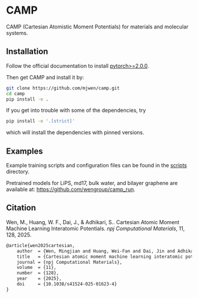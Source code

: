 # CAMP

CAMP (Cartesian Atomistic Moment Potentials) for materials and molecular systems.

## Installation

Follow the official documentation to install [pytorch>=2.0.0](https://pytorch.org/get-started/locally/).

Then get CAMP and install it by:

```sh
git clone https://github.com/mjwen/camp.git
cd camp
pip install -e .
```

If you get into trouble with some of the dependencies, try

```sh
pip install -e '.[strict]'
```

which will install the dependencies with pinned versions.

## Examples

Example training scripts and configuration files can be found in the [scripts](./scripts) directory.

Pretrained models for LiPS, md17, bulk water, and bilayer graphene are available at: https://github.com/wengroup/camp_run.

## Citation

Wen, M., Huang, W. F., Dai, J., & Adhikari, S.. Cartesian Atomic Moment Machine Learning Interatomic Potentials. *npj Computational Materials*, 11, 128, 2025.

```latex
@article{wen2025cartesian,
    author  = {Wen, Mingjian and Huang, Wei-Fan and Dai, Jin and Adhikari, Santosh},
    title   = {Cartesian atomic moment machine learning interatomic potentials},
    journal = {npj Computational Materials},
    volume  = {11},
    number  = {128},
    year    = {2025},
    doi     = {10.1038/s41524-025-01623-4}
}
```
